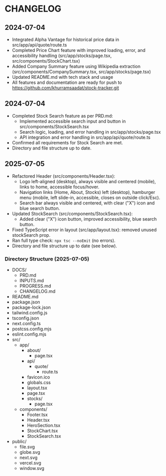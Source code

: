 # CHANGELOG

## 2024-07-04
- Integrated Alpha Vantage for historical price data in src/app/api/quote/route.ts
- Completed Price Chart feature with improved loading, error, and accessibility handling (src/app/stocks/page.tsx, src/components/StockChart.tsx)
- Added Company Summary feature using Wikipedia extraction (src/components/CompanySummary.tsx, src/app/stocks/page.tsx)
- Updated README.md with tech stack and usage
- All features and documentation are ready for push to https://github.com/khurramsaadat/stock-tracker.git

## 2024-07-04
- Completed Stock Search feature as per PRD.md:
  - Implemented accessible search input and button in src/components/StockSearch.tsx
  - Search logic, loading, and error handling in src/app/stocks/page.tsx
  - API integration and error handling in src/app/api/quote/route.ts
- Confirmed all requirements for Stock Search are met.
- Directory and file structure up to date.

## 2025-07-05
- Refactored Header (src/components/Header.tsx):
  - Logo left-aligned (desktop), always visible and centered (mobile), links to home, accessible focus/hover.
  - Navigation links (Home, About, Stocks) left (desktop), hamburger menu (mobile, left slide-in, accessible, closes on outside click/Esc).
  - Search bar always visible and centered, with clear ("X") icon and blue search button.
- Updated StockSearch (src/components/StockSearch.tsx):
  - Added clear ("X") icon button, improved accessibility, blue search button.
- Fixed TypeScript error in layout (src/app/layout.tsx): removed unused stockSearch prop.
- Ran full type check: `npx tsc --noEmit` (no errors).
- Directory and file structure up to date (see below).

### Directory Structure (2025-07-05)
- DOCS/
  - PRD.md
  - INPUTS.md
  - PROGRESS.md
  - CHANGELOG.md
- README.md
- package.json
- package-lock.json
- tailwind.config.js
- tsconfig.json
- next.config.ts
- postcss.config.mjs
- eslint.config.mjs
- src/
  - app/
    - about/
      - page.tsx
    - api/
      - quote/
        - route.ts
    - favicon.ico
    - globals.css
    - layout.tsx
    - page.tsx
    - stocks/
      - page.tsx
  - components/
    - Footer.tsx
    - Header.tsx
    - HeroSection.tsx
    - StockChart.tsx
    - StockSearch.tsx
- public/
  - file.svg
  - globe.svg
  - next.svg
  - vercel.svg
  - window.svg 